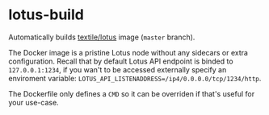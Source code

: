 # lotus-build

Automatically builds [textile/lotus](https://hub.docker.com/repository/docker/textile/lotus) image (`master` branch).

The Docker image is a pristine Lotus node without any sidecars or extra configuration. Recall that by default Lotus API endpoint is binded to `127.0.0.1:1234`, if you wan't to be accessed externally specify an enviroment variable: `LOTUS_API_LISTENADDRESS=/ip4/0.0.0.0/tcp/1234/http`.

The Dockerfile only defines a `CMD` so it can be overriden if that's useful for your use-case.
